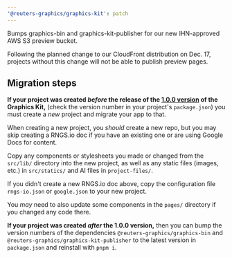 ```yaml
---
'@reuters-graphics/graphics-kit': patch
---
```


Bumps graphics-bin and graphics-kit-publisher for our new IHN-approved AWS S3 preview bucket.

Following the planned change to our CloudFront distribution on Dec. 17, projects without this change will not be able to publish preview pages.

## Migration steps

**If your project was created _before_ the release of the [1.0.0 version](https://github.com/reuters-graphics/bluprint_graphics-kit/blob/main/CHANGELOG.md#100) of the Graphics Kit,** (check the version number in your project's `package.json`) you must create a _new_ project and migrate your app to that.

When creating a new project, you _should_ create a new repo, but you may skip creating a RNGS.io doc if you have an existing one or are using Google Docs for content.

Copy any components or stylesheets you made or changed from the `src/lib/` directory into the new project, as well as any static files (images, etc.) in `src/statics/` and AI files in `project-files/`.

If you didn't create a new RNGS.io doc above, copy the configuration file `rngs-io.json` or `google.json` to your new project.

You _may_ need to also update some components in the `pages/` directory if you changed any code there.

**If your project was created _after_ the 1.0.0 version,** then you can bump the version numbers of the dependencies `@reuters-graphics/graphics-bin` and `@reuters-graphics/graphics-kit-publisher` to the latest version in `package.json` and reinstall with `pnpm i`.
